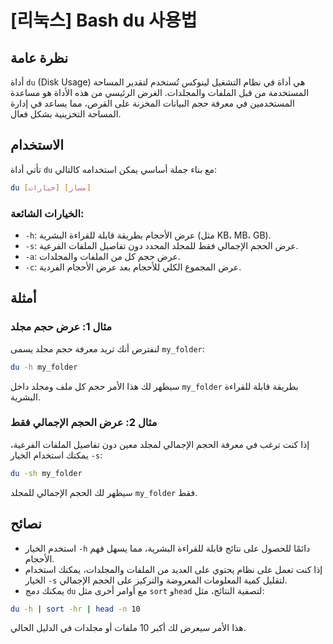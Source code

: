 # [리눅스] Bash du 사용법

## نظرة عامة
أداة `du` (Disk Usage) هي أداة في نظام التشغيل لينوكس تُستخدم لتقدير المساحة المستخدمة من قبل الملفات والمجلدات. الغرض الرئيسي من هذه الأداة هو مساعدة المستخدمين في معرفة حجم البيانات المخزنة على القرص، مما يساعد في إدارة المساحة التخزينية بشكل فعال.

## الاستخدام
تأتي أداة `du` مع بناء جملة أساسي يمكن استخدامه كالتالي:

```bash
du [خيارات] [مسار]
```

### الخيارات الشائعة:
- `-h`: عرض الأحجام بطريقة قابلة للقراءة البشرية (مثل KB، MB، GB).
- `-s`: عرض الحجم الإجمالي فقط للمجلد المحدد دون تفاصيل الملفات الفرعية.
- `-a`: عرض حجم كل من الملفات والمجلدات.
- `-c`: عرض المجموع الكلي للأحجام بعد عرض الأحجام الفردية.

## أمثلة
### مثال 1: عرض حجم مجلد
لنفترض أنك تريد معرفة حجم مجلد يسمى `my_folder`:

```bash
du -h my_folder
```

سيظهر لك هذا الأمر حجم كل ملف ومجلد داخل `my_folder` بطريقة قابلة للقراءة البشرية.

### مثال 2: عرض الحجم الإجمالي فقط
إذا كنت ترغب في معرفة الحجم الإجمالي لمجلد معين دون تفاصيل الملفات الفرعية، يمكنك استخدام الخيار `-s`:

```bash
du -sh my_folder
```

سيظهر لك الحجم الإجمالي للمجلد `my_folder` فقط.

## نصائح
- استخدم الخيار `-h` دائمًا للحصول على نتائج قابلة للقراءة البشرية، مما يسهل فهم الأحجام.
- إذا كنت تعمل على نظام يحتوي على العديد من الملفات والمجلدات، يمكنك استخدام الخيار `-s` لتقليل كمية المعلومات المعروضة والتركيز على الحجم الإجمالي.
- يمكنك دمج `du` مع أوامر أخرى مثل `sort` و`head` لتصفية النتائج، مثل:

```bash
du -h | sort -hr | head -n 10
```

هذا الأمر سيعرض لك أكبر 10 ملفات أو مجلدات في الدليل الحالي.